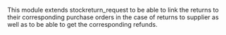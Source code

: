 This module extends stockreturn_request to be able to link the returns
to their corresponding purchase orders in the case of returns to
supplier as well as to be able to get the corresponding refunds.
